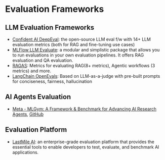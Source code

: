 # Evaluation Frameworks

## LLM Evaluation Frameworks

- [Confident AI DeepEval](https://docs.confident-ai.com/): the open-source LLM eval f/w with 14+ LLM evaluation metrics (both for RAG and fine-tuning use cases)
- [MLFlow LLM Evaluate](https://mlflow.org/docs/latest/llms/llm-evaluate/): a modular and simplistic package that allows you to run evaluations in your own evaluation pipelines. It offers RAG evaluation and QA evaluation.
- [RAGAS](https://www.ragas.io/): Metrics for evaluating RAG(8+ metrics), Agentic workflows (3 metrics) and more.
- [LangChain OpenEvals](https://github.com/langchain-ai/openevals): Based on LLM-as-a-judge with pre-built prompts for conciseness, fairness, hallucination 

## AI Agents Evaluation

- [Meta - MLGym: A Framework & Benchmark for Advancing AI Research Agents](https://arxiv.org/abs/2502.14499), [GitHub](https://github.com/facebookresearch/MLGym)

## Evaluation Platform 

- [LastMile AI](https://lastmileai.dev/): an enterprise-grade evaluation platform that provides the essential tools to enable developers to test, evaluate, and benchmark AI applications.